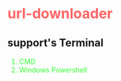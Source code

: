 <h1 style="color: #f66;">url-downloader</h1>

## support's Terminal
<ol style="color: #3f3;">
  <li>CMD</li>
  <li>Windows Powershell</li>
</ol>
